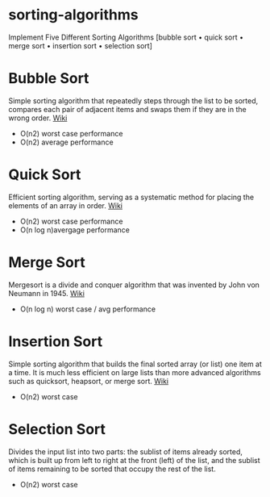 # sorting-algorithms

Implement Five Different Sorting Algorithms [bubble sort • quick sort • merge sort • insertion sort • selection sort]

# Bubble Sort

Simple sorting algorithm that repeatedly steps through the list to be sorted, compares each pair of adjacent items and swaps them if they are in the wrong order. [Wiki](https://en.wikipedia.org/wiki/Bubble_sort)

- O(n2) worst case performance
- O(n2) average performance

# Quick Sort

Efficient sorting algorithm, serving as a systematic method for placing the elements of an array in order. [Wiki](https://en.wikipedia.org/wiki/Quicksort)

- O(n2) worst case performance
- O(n log n)avergage performance

# Merge Sort

Mergesort is a divide and conquer algorithm that was invented by John von Neumann in 1945. [Wiki](https://en.wikipedia.org/wiki/Merge_sort)

- O(n log n) worst case / avg performance

# Insertion Sort

Simple sorting algorithm that builds the final sorted array (or list) one item at a time. It is much less efficient on large lists than more advanced algorithms such as quicksort, heapsort, or merge sort. [Wiki](https://en.wikipedia.org/wiki/Insertion_sort)

- O(n2) worst case

# Selection Sort

Divides the input list into two parts: the sublist of items already sorted, which is built up from left to right at the front (left) of the list, and the sublist of items remaining to be sorted that occupy the rest of the list.

- O(n2) worst case
